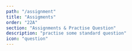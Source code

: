 ```yaml
---
path: "/assignment"
title: "Assigments"
order: "22A"
section: "Assignments & Practise Question"
description: "practise some standard question"
icon: "question"
---
```

